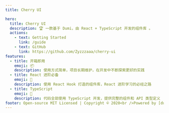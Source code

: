 ```yaml
---
title: Cherry UI

hero:
  title: Cherry UI
  description: 🏆 一款基于 Dumi，由 React + TypeScript 开发的组件库 。
  actions:
    - text: Getting Started
      link: /guide
    - text: GitHub
      link: https://github.com/Zyzzzaaa/cherry-ui
features:
  - title: 开箱即用
    emoji: 📦
    description: 使用方式简单，项目长期维护，在开发中不断探索更好的实践
  - title: React 进阶必备
    emoji: 🚀
    description: 使用 React Hook 打造的组件库，React 进阶学习的必经之路
  - title: TypeScript
    emoji: 📝
    description: 代码全部使用 TypeScript 开发，提供完整的组件和 API 类型定义
footer: Open-source MIT Licensed | Copyright © 2020<br />Powered by [dumi](https://d.umijs.org)
---
```

